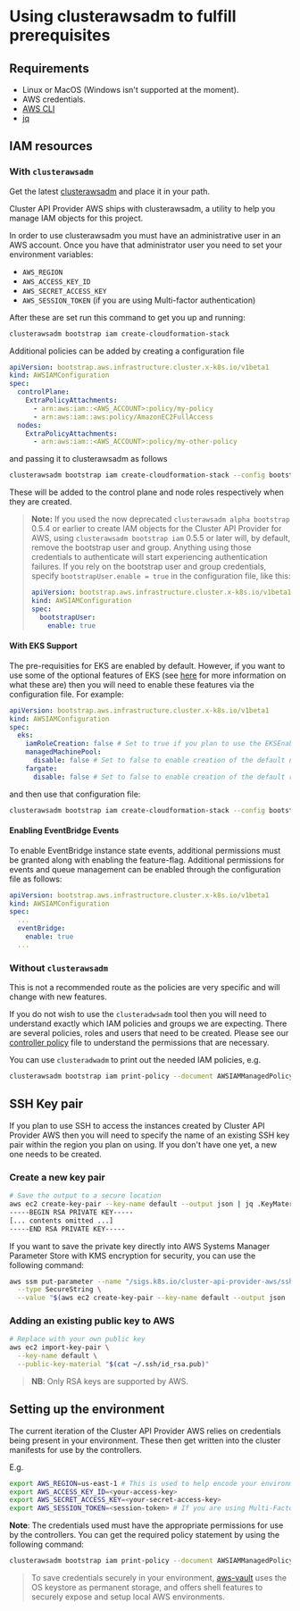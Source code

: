 <!-- NB: This page is meant to be embedded in Cluster API book -->
# Using clusterawsadm to fulfill prerequisites

## Requirements

- Linux or MacOS (Windows isn't supported at the moment).
- AWS credentials.
- [AWS CLI](https://docs.aws.amazon.com/cli/latest/userguide/installing.html)
- [jq](https://stedolan.github.io/jq/download/)

## IAM resources

### With `clusterawsadm`

Get the latest [clusterawsadm](https://github.com/kubernetes-sigs/cluster-api-provider-aws/releases)
and place it in your path.

Cluster API Provider AWS ships with clusterawsadm, a utility to help you manage
IAM objects for this project.

In order to use clusterawsadm you must have an administrative user in an AWS account.
Once you have that administrator user you need to set your environment variables:

* `AWS_REGION`
* `AWS_ACCESS_KEY_ID`
* `AWS_SECRET_ACCESS_KEY`
* `AWS_SESSION_TOKEN` (if you are using Multi-factor authentication)

After these are set run this command to get you up and running:

```bash
clusterawsadm bootstrap iam create-cloudformation-stack
```

Additional policies can be added by creating a configuration file

```yaml
apiVersion: bootstrap.aws.infrastructure.cluster.x-k8s.io/v1beta1
kind: AWSIAMConfiguration
spec:
  controlPlane:
    ExtraPolicyAttachments:
      - arn:aws:iam::<AWS_ACCOUNT>:policy/my-policy
      - arn:aws:iam::aws:policy/AmazonEC2FullAccess
  nodes:
    ExtraPolicyAttachments:
      - arn:aws:iam::<AWS_ACCOUNT>:policy/my-other-policy
```

and passing it to clusterawsadm as follows

```bash
clusterawsadm bootstrap iam create-cloudformation-stack --config bootstrap-config.yaml
```

These will be added to the control plane and node roles respectively when they are created.

> **Note:** If you used the now deprecated `clusterawsadm alpha bootstrap` 0.5.4 or earlier to create IAM objects for the
> Cluster API Provider for AWS, using `clusterawsadm bootstrap iam` 0.5.5 or later will, by default, remove the bootstrap
> user and group. Anything using those credentials to authenticate will start experiencing authentication failures. If you
> rely on the bootstrap user and group credentials, specify `bootstrapUser.enable = true` in the configuration file, like
> this:
>
> ```yaml
> apiVersion: bootstrap.aws.infrastructure.cluster.x-k8s.io/v1beta1
> kind: AWSIAMConfiguration
> spec:
>   bootstrapUser:
>     enable: true
> ```

#### With EKS Support

The pre-requisities for EKS are enabled by default. However, if you want to use some of the optional features of EKS (see [here](eks/enabling.md) for more information on what these are) then you will need to enable these features via the configuration file. For example:

```yaml
apiVersion: bootstrap.aws.infrastructure.cluster.x-k8s.io/v1beta1
kind: AWSIAMConfiguration
spec:
  eks:
    iamRoleCreation: false # Set to true if you plan to use the EKSEnableIAM feature flag to enable automatic creation of IAM roles
    managedMachinePool:
      disable: false # Set to false to enable creation of the default node role for managed machine pools
    fargate:
      disable: false # Set to false to enable creation of the default role for the fargate profiles
```

and then use that configuration file:

```bash
clusterawsadm bootstrap iam create-cloudformation-stack --config bootstrap-config.yaml
```

#### Enabling EventBridge Events

To enable EventBridge instance state events, additional permissions must be granted along with enabling the feature-flag.
Additional permissions for events and queue management can be enabled through the configuration file as follows:

```yaml
apiVersion: bootstrap.aws.infrastructure.cluster.x-k8s.io/v1beta1
kind: AWSIAMConfiguration
spec:
  ...
  eventBridge:
    enable: true
  ...
```



### Without `clusterawsadm`

This is not a recommended route as the policies are very specific and will
change with new features.

If you do not wish to use the `clusteradwsadm` tool then you will need to
understand exactly which IAM policies and groups we are expecting. There are
several policies, roles and users that need to be created. Please see our
[controller policy][controllerpolicy] file to understand the permissions that are necessary.

You can use `clusteradwadm` to print out the needed IAM policies, e.g.

```bash
clusterawsadm bootstrap iam print-policy --document AWSIAMManagedPolicyControllers --config bootstrap-config.yaml
```

[controllerpolicy]: https://github.com/kubernetes-sigs/cluster-api-provider-aws/blob/0e543e0eb30a7065c967f5df8d6abd872aa4ff0c/pkg/cloud/aws/services/cloudformation/bootstrap.go#L149-L188

## SSH Key pair

If you plan to use SSH to access the instances created by Cluster API Provider AWS
then you will need to specify the name of an existing SSH key pair within the region
you plan on using. If you don't have one yet, a new one needs to be created.

### Create a new key pair

```bash
# Save the output to a secure location
aws ec2 create-key-pair --key-name default --output json | jq .KeyMaterial -r
-----BEGIN RSA PRIVATE KEY-----
[... contents omitted ...]
-----END RSA PRIVATE KEY-----
```

If you want to save the private key directly into AWS Systems Manager Parameter
Store with KMS encryption for security, you can use the following command:

```bash
aws ssm put-parameter --name "/sigs.k8s.io/cluster-api-provider-aws/ssh-key" \
  --type SecureString \
  --value "$(aws ec2 create-key-pair --key-name default --output json | jq .KeyMaterial -r)"
```

### Adding an existing public key to AWS

```bash
# Replace with your own public key
aws ec2 import-key-pair \
  --key-name default \
  --public-key-material "$(cat ~/.ssh/id_rsa.pub)"
```

> **NB**: Only RSA keys are supported by AWS.

## Setting up the environment

The current iteration of the Cluster API Provider AWS relies on credentials
being present in your environment. These then get written into the cluster
manifests for use by the controllers.

E.g.

```bash
export AWS_REGION=us-east-1 # This is used to help encode your environment variables
export AWS_ACCESS_KEY_ID=<your-access-key>
export AWS_SECRET_ACCESS_KEY=<your-secret-access-key>
export AWS_SESSION_TOKEN=<session-token> # If you are using Multi-Factor Auth.
```

**Note**: The credentials used must have the appropriate permissions for use by the controllers.
You can get the required policy statement by using the following command:

```bash
clusterawsadm bootstrap iam print-policy --document AWSIAMManagedPolicyControllers --config bootstrap-config.yaml
```

> To save credentials securely in your environment, [aws-vault](https://github.com/99designs/aws-vault) uses
> the OS keystore as permanent storage, and offers shell features to securely
> expose and setup local AWS environments.
